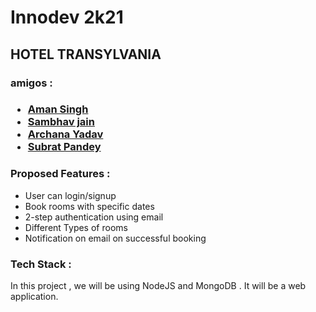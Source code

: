 <h1>Innodev 2k21</h1>
<h2>HOTEL TRANSYLVANIA</h2>
<h3>amigos :<h3>
<ul>
<li><a href="https://github.com/amansingh0811">Aman Singh</a></li>
<li><a href="https://github.com/samjain233">Sambhav jain</a></li>
<li><a href="">Archana Yadav</a></li>
<li><a href="https://github.com/badsubrat-avishkar">Subrat Pandey</a></li>
</ul>
<h3>Proposed Features :</h3>
<ul>
<li>User can login/signup</li>
<li>Book rooms with specific dates</li>
<li>2-step authentication using email</li>
<li>Different Types of rooms</li>
<li>Notification on email on successful booking</li>
</ul>
<h3>Tech Stack :</h3>
In this project , we will be using NodeJS and MongoDB . It will be a web application.

